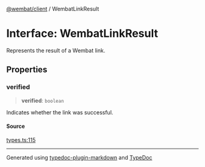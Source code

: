 [@wembat/client](../exports.md) / WembatLinkResult

# Interface: WembatLinkResult

Represents the result of a Wembat link.

## Properties

### verified

> **verified**: `boolean`

Indicates whether the link was successful.

#### Source

[types.ts:115](https://github.com/lmarschall/wembat/blob/65a69c8/src/types.ts#L115)

***

Generated using [typedoc-plugin-markdown](https://www.npmjs.com/package/typedoc-plugin-markdown) and [TypeDoc](https://typedoc.org/)
